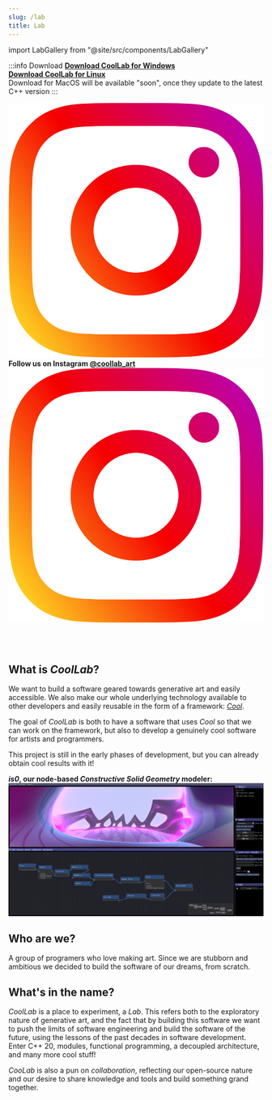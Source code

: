 ```yaml
---
slug: /lab
title: Lab
---
```


import LabGallery from "@site/src/components/LabGallery"

:::info Download
[**Download CoolLab for Windows**](/CoolLab-Windows.zip)<br/>
[**Download CoolLab for Linux**](/CoolLab-Linux.zip)<br/>
Download for MacOS will be available "soon", once they update to the latest C++ version
:::

<b><a href="https://www.instagram.com/coollab_art/"><img src="img/instagram.png" class="image-in-text"/></a><span style={{lineHeight:2}}> Follow us on Instagram <a href="https://www.instagram.com/coollab_art/">@coollab_art </a></span><a href="https://www.instagram.com/coollab_art/"><img src="img/instagram.png" class="image-in-text"/></a></b>

<br/><br/>

<LabGallery/>

## What is _CoolLab_?

We want to build a software geared towards generative art and easily accessible. We also make our whole underlying technology available to other developers and easily reusable in the form of a framework: [_Cool_](https://github.com/CoolLibs/Cool).

The goal of _CoolLab_ is both to have a software that uses _Cool_ so that we can work on the framework, but also to develop a genuinely cool software for artists and programmers.

<!-- My personal goal is to be able to produce abstract music videos with it.<br/> -->

This project is still in the early phases of development, but you can already obtain cool results with it!

**_is0_, our node-based _Constructive Solid Geometry_ modeler:**
![is0, our node-based CSG modeler, rendered with Ray Marching.](./img/is0.png)

## Who are we?

A group of programers who love making art. Since we are stubborn and ambitious we decided to build the software of our dreams, from scratch.

## What's in the name?

_CoolLab_ is a place to experiment, a _Lab_. This refers both to the exploratory nature of generative art, and the fact that by building this software we want to push the limits of software engineering and build the software of the future, using the lessons of the past decades in software development. Enter C++ 20, modules, functional programming, a decoupled architecture, and many more cool stuff!

_CooLab_ is also a pun on _collaboration_, reflecting our open-source nature and our desire to share knowledge and tools and build something grand together.